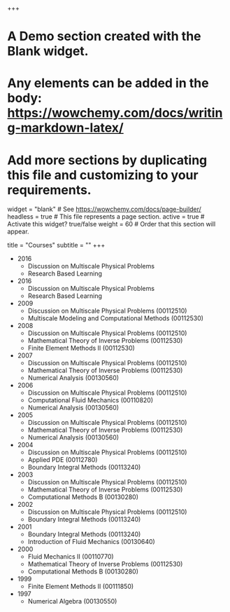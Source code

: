 +++
# A Demo section created with the Blank widget.
# Any elements can be added in the body: https://wowchemy.com/docs/writing-markdown-latex/
# Add more sections by duplicating this file and customizing to your requirements.

widget = "blank"  # See https://wowchemy.com/docs/page-builder/
headless = true  # This file represents a page section.
active = true  # Activate this widget? true/false
weight = 60  # Order that this section will appear.

title = "Courses"
subtitle = ""
+++

- 2016
    - Discussion on Multiscale Physical Problems
    - Research Based Learning
- 2016
    - Discussion on Multiscale Physical Problems
    - Research Based Learning
- 2009
    - Discussion on Multiscale Physical Problems (00112510)
    - Multiscale Modeling and Computational Methods (00112530)
- 2008
    - Discussion on Multiscale Physical Problems (00112510)
    - Mathematical Theory of Inverse Problems (00112530)
    - Finite Element Methods II (00112530)
- 2007
    - Discussion on Multiscale Physical Problems (00112510)
    - Mathematical Theory of Inverse Problems (00112530)
    - Numerical Analysis (00130560)
- 2006
    - Discussion on Multiscale Physical Problems (00112510)
    - Computational Fluid Mechanics (00110820)
    - Numerical Analysis (00130560)
- 2005
    - Discussion on Multiscale Physical Problems (00112510)
    - Mathematical Theory of Inverse Problems (00112530)
    - Numerical Analysis (00130560)
- 2004
    - Discussion on Multiscale Physical Problems (00112510)
    - Applied PDE (00112780)
    - Boundary Integral Methods (00113240)
- 2003
    - Discussion on Multiscale Physical Problems (00112510)
    - Mathematical Theory of Inverse Problems (00112530)
    - Computational Methods B (00130280)
- 2002
    - Discussion on Multiscale Physical Problems (00112510)
    - Boundary Integral Methods (00113240)
- 2001
    - Boundary Integral Methods (00113240)
    - Introduction of Fluid Mechanics (00130640)
- 2000
    - Fluid Mechanics II (00110770)
    - Mathematical Theory of Inverse Problems (00112530)
    - Computational Methods B (00130280)
- 1999
    - Finite Element Methods II (00111850)
- 1997
    - Numerical Algebra (00130550)